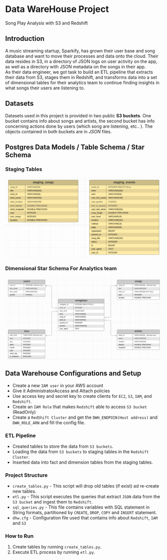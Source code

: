 # Data WareHouse Project   
Song Play Analysis with S3 and Redshift

## Introduction
A music streaming startup, Sparkify, has grown their user base and song database and want to move their processes and data onto the cloud. Their data resides in S3, in a directory of JSON logs on user activity on the app, as well as a directory with JSON metadata on the songs in their app.     
As their data engineer, we got task to build an ETL pipeline that extracts their data from S3, stages them in Redshift, and transforms data into a set of dimensional tables for their analytics team to continue finding insights in what songs their users are listening to.   

## Datasets
Datasets used in this project is provided in two public **S3 buckets**. One bucket contains info about songs and artists, the second bucket has info concerning actions done by users (which song are listening, etc.. ). The objects contained in both buckets 
are in *JSON* files. 

## Postgres Data Models / Table Schema / Star Schema

### Staging Tables
![schema](./images/1.png)

### Dimensional Star Schema For Analytics team
![schema](./images/2.png)


## Data Warehouse Configurations and Setup
* Create a new `IAM user` in your AWS account
* Give it AdministratorAccess and Attach policies
* Use access key and secret key to create clients for `EC2`, `S3`, `IAM`, and `Redshift`.
* Create an `IAM Role` that makes `Redshift` able to access `S3 bucket` (ReadOnly)
* Create a `RedShift Cluster` and get the `DWH_ENDPOIN(Host address)` and `DWH_ROLE_ARN` and fill the config file.



### ETL Pipeline
+ Created tables to store the data from `S3 buckets`.
+ Loading the data from `S3 buckets` to staging tables in the `Redshift Cluster`.
+ Inserted data into fact and dimension tables from the staging tables.

### Project Structure

+ `create_tables.py` - This script will drop old tables (if exist) ad re-create new tables.
+ `etl.py` - This script executes the queries that extract `JSON` data from the `S3 bucket` and ingest them to `Redshift`.
+ `sql_queries.py` - This file contains variables with SQL statement in String formats, partitioned by `CREATE`, `DROP`, `COPY` and `INSERT` statement.
+ `dhw.cfg` - Configuration file used that contains info about `Redshift`, `IAM` and `S3`

### How to Run
1. Create tables by running `create_tables.py`.
2. Execute ETL process by running `etl.py`.





